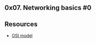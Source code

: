 ## 0x07. Networking basics #0
## Resources
* [OSI model](https://intranet.alxswe.com/rltoken/k2uCsynicuNbu1cAQhXqVQ)
